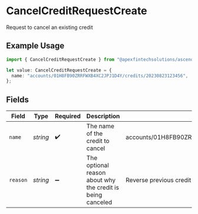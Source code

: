 # CancelCreditRequestCreate

Request to cancel an existing credit

## Example Usage

```typescript
import { CancelCreditRequestCreate } from "@apexfintechsolutions/ascend-sdk/models/components";

let value: CancelCreditRequestCreate = {
  name: "accounts/01H8FB90ZRRFWXB4XC2JPJ1D4Y/credits/20230823123456",
};
```

## Fields

| Field                                                      | Type                                                       | Required                                                   | Description                                                | Example                                                    |
| ---------------------------------------------------------- | ---------------------------------------------------------- | ---------------------------------------------------------- | ---------------------------------------------------------- | ---------------------------------------------------------- |
| `name`                                                     | *string*                                                   | :heavy_check_mark:                                         | The name of the credit to cancel                           | accounts/01H8FB90ZRRFWXB4XC2JPJ1D4Y/credits/20230823123456 |
| `reason`                                                   | *string*                                                   | :heavy_minus_sign:                                         | The optional reason about why the credit is being canceled | Reverse previous credit                                    |